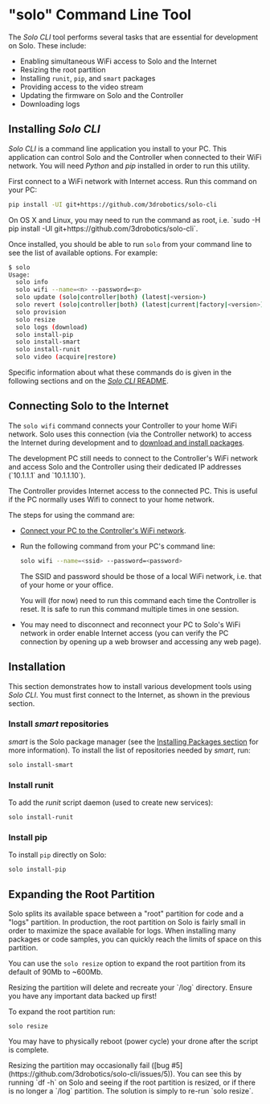# "solo" Command Line Tool

The *Solo CLI* tool performs several tasks that are essential for development on Solo. These include:

* Enabling simultaneous WiFi access to Solo and the Internet
* Resizing the root partition
* Installing `runit`, `pip`, and `smart` packages
* Providing access to the video stream
* Updating the firmware on Solo and the Controller
* Downloading logs


## Installing *Solo CLI*

*Solo CLI* is a command line application you install to your PC. This application can control Solo and the Controller when connected to their WiFi network. You will need *Python* and *pip* installed in order to run this utility.

First connect to a WiFi network with Internet access. Run this command on your PC:

<div class="host-code"></div>

```sh
pip install -UI git+https://github.com/3drobotics/solo-cli
```

<aside class="note">
On OS X and Linux, you may need to run the command as root, i.e. `sudo -H pip install -UI git+https://github.com/3drobotics/solo-cli`.
</aside>

Once installed, you should be able to run `solo` from your command line to see the list of available options. For example:

<div class="host-code"></div>

```sh
$ solo
Usage:
  solo info
  solo wifi --name=<n> --password=<p>
  solo update (solo|controller|both) (latest|<version>)
  solo revert (solo|controller|both) (latest|current|factory|<version>)
  solo provision
  solo resize
  solo logs (download)
  solo install-pip
  solo install-smart
  solo install-runit
  solo video (acquire|restore)
```

Specific information about what these commands do is given in the following sections and on the [*Solo CLI* README](https://github.com/3drobotics/solo-cli).


## Connecting Solo to the Internet

The `solo wifi` command connects your Controller to your home WiFi network. Solo uses this connection (via the Controller network) to access the Internet during development and to [download and install packages](starting-installing.html#installing-packages).

<aside class="tip">The development PC still needs to connect to the Controller's WiFi network and access Solo and the Controller using their dedicated IP addresses (`10.1.1.1` and `10.1.1.10`).

The Controller provides Internet access to the connected PC. This is useful if the PC normally uses Wifi to connect to your home network.
</aside>

The steps for using the command are:

* [Connect your PC to the Controller's WiFi network](starting-network.html).
* Run the following command from your PC's command line:
  <div class="host-code"></div>

  ```sh
  solo wifi --name=<ssid> --password=<password>
  ```
  The SSID and password should be those of a local WiFi network, i.e. that of your home or your office.
  <aside class="tip">
  You will (for now) need to run this command each time the Controller is reset. It is safe to run this command multiple times in one session.
  </aside>
* You may need to disconnect and reconnect your PC to Solo's WiFi network in order enable Internet access (you can verify the PC connection by opening up a web browser and accessing any web page).






## Installation

This section demonstrates how to install various development tools using *Solo CLI*. You must first connect to the Internet, as shown in the previous section.

### Install *smart* repositories

*smart* is the Solo package manager (see the [Installing Packages section](starting-installing.html#installing-packages) for more information). To install the list of repositories needed by *smart*, run:

<div class="host-code"></div>

```
solo install-smart
``` 

### Install runit

To add the *runit* script daemon (used to create new services):

<div class="host-code"></div>

```
solo install-runit
```

### Install pip

To install `pip` directly on Solo:

<div class="host-code"></div>

```
solo install-pip
```


## Expanding the Root Partition

Solo splits its available space between a "root" partition for code and a "logs" partition. In production, the root partition on Solo is fairly small in order to maximize the space available for logs. When installing many packages or code samples, you can quickly reach the limits of space on this partition.

You can use the `solo resize` option to expand the root partition from its default of 90Mb to ~600Mb.

<aside class="tip">
Resizing the partition will delete and recreate your `/log` directory. Ensure you have any important data backed up first! 
</aside>

To expand the root partition run:

<div class="host-code"></div>

```
solo resize
```

You may have to physically reboot (power cycle) your drone after the script is complete.

<aside class="warning">
Resizing the partition may occasionally fail ([bug #5](https://github.com/3drobotics/solo-cli/issues/5)). You can see this by running `df -h` on Solo and seeing if the root partition is resized, or if there is no longer a `/log` partition. The solution is simply to re-run `solo resize`. 
</aside>

